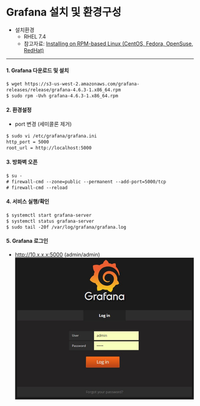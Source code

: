 # Grafana 설치 및 환경구성

* 설치환경
    * RHEL 7.4
    * 참고자료: [Installing on RPM-based Linux (CentOS, Fedora, OpenSuse, RedHat)](http://docs.grafana.org/installation/rpm/)
---

#### 1. Grafana 다운로드 및 설치
  ```
  $ wget https://s3-us-west-2.amazonaws.com/grafana-releases/release/grafana-4.6.3-1.x86_64.rpm
  $ sudo rpm -Uvh grafana-4.6.3-1.x86_64.rpm
  ```
#### 2. 환경설정
  * port 변경 (세미콜론 제거)
  ```
  $ sudo vi /etc/grafana/grafana.ini
  http_port = 5000
  root_url = http://localhost:5000
  ```

#### 3. 방화벽 오픈
  ```
  $ su -
  # firewall-cmd --zone=public --permanent --add-port=5000/tcp
  # firewall-cmd --reload
  ```

#### 4. 서비스 실행/확인
  ```
  $ systemctl start grafana-server
  $ systemctl status grafana-server
  $ sudo tail -20f /var/log/grafana/grafana.log
  ```

#### 5. Grafana 로그인
  * http://10.x.x.x:5000 (admin/admin)
  ![](/chapter1/img/grafana-login.jpg)
